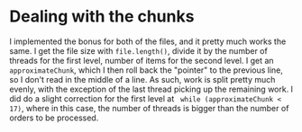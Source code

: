 # Dealing with the chunks

I implemented the bonus for both of the files, and it pretty much works the
same. I get the file size with `file.length()`, divide it by the number of
threads for the first level, number of items for the second level. I get an
`approximateChunk`, which I then roll back the "pointer" to the previous line,
so I don't read in the middle of a line. As such, work is split pretty much
evenly, with the exception of the last thread picking up the remaining work.
I did do a slight correction for the first level at
` while (approximateChunk < 17)`, where in this case, the number of threads is
bigger than the number of orders to be processed.